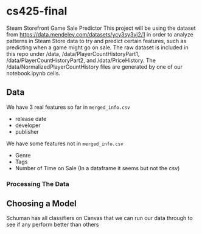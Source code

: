 # cs425-final
Steam Storefront Game Sale Predictor
This project will be using the dataset from https://data.mendeley.com/datasets/ycy3sy3vj2/1 in order to analyze patterns in Steam Store data to try and predict certain features, such as predicting when a game might go on sale.
The raw dataset is included in this repo under /data, /data/PlayerCountHistoryPart1, /data/PlayerCountHistoryPart2, and /data/PriceHistory.
The /data/NormalizedPlayerCountHistory files are generated by one of our notebook.ipynb cells.

## Data
We have 3 real features so far in `merged_info.csv`
* release date
* developer
* publisher

We have some features not in `merged_info.csv`
* Genre
* Tags
* Number of Time on Sale (In a dataframe it seems but not the csv)

### Processing The Data


## Choosing a Model
Schuman has all classifiers on Canvas that we can run our data through to see if any perform better than others
